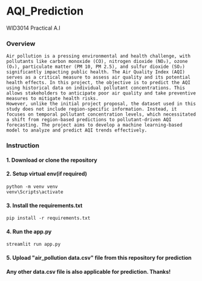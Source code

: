 # AQI_Prediction 
WID3014 Practical A.I

### Overview
```
Air pollution is a pressing environmental and health challenge, with pollutants like carbon monoxide (CO), nitrogen dioxide (NO₂), ozone (O₃), particulate matter (PM 10, PM 2.5), and sulfur dioxide (SO₂) significantly impacting public health. The Air Quality Index (AQI) serves as a critical measure to assess air quality and its potential health effects. In this project, the objective is to predict the AQI using historical data on individual pollutant concentrations. This allows stakeholders to anticipate poor air quality and take preventive measures to mitigate health risks.
However, unlike the initial project proposal, the dataset used in this study does not include region-specific information. Instead, it focuses on temporal pollutant concentration levels, which necessitated a shift from region-based predictions to pollutant-driven AQI forecasting. The project aims to develop a machine learning-based model to analyze and predict AQI trends effectively.

```
### Instruction
#### 1. Download or clone the repository
#### 2. Setup virtual env(if required)
```
python -m venv venv
venv\Scripts\activate
```
#### 3. Install the requirements.txt
```
pip install -r requirements.txt
```
#### 4. Run the app.py
```
streamlit run app.py
```

#### 5. Upload "air_pollution data.csv" file from this repository for prediction
#### Any other data.csv file is also applicable for prediction. Thanks!
